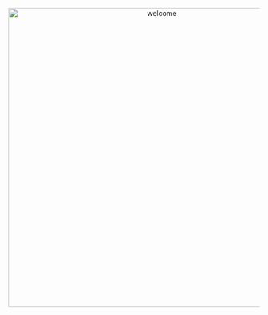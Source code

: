<p align="center">
  <img src="https://user-images.githubusercontent.com/97658204/190416177-2af99118-632a-4d89-b30d-4bb5a50ec026.png" width="600" alt="welcome">
</p>
